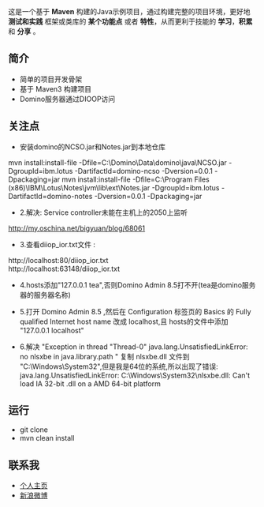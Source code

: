 这是一个基于 **Maven** 构建的Java示例项目，通过构建完整的项目环境，更好地 **测试和实践** 框架或类库的 **某个功能点** 或者 **特性**，从而更利于技能的 **学习**，**积累** 和 **分享** 。

## 简介 ##

- 简单的项目开发骨架
- 基于 Maven3 构建项目
- Domino服务器通过DIOOP访问

## 关注点 ##

- 安装domino的NCSO.jar和Notes.jar到本地仓库

mvn install:install-file -Dfile=C:\Domino\Data\domino\java\NCSO.jar -DgroupId=ibm.lotus -DartifactId=domino-ncso -Dversion=0.0.1 -Dpackaging=jar
mvn install:install-file -Dfile=C:\Program Files (x86)\IBM\Lotus\Notes\jvm\lib\ext\Notes.jar -DgroupId=ibm.lotus -DartifactId=domino-notes -Dversion=0.0.1 -Dpackaging=jar

- 2.解决: Service controller未能在主机上的2050上监听

http://my.oschina.net/bigyuan/blog/68061

- 3.查看diiop_ior.txt文件 : 

http://localhost:80/diiop_ior.txt  
http://localhost:63148/diiop_ior.txt

- 4.hosts添加"127.0.0.1  tea",否则Domino Admin 8.5打不开(tea是domino服务器的服务器名称)

- 5.打开 Domino Admin 8.5 ,然后在 Configuration 标签页的 Basics 的 Fully qualified Internet host name 改成 localhost,且 hosts的文件中添加 "127.0.0.1  localhost"

- 6.解决 "Exception in thread "Thread-0" java.lang.UnsatisfiedLinkError: no nlsxbe in java.library.path "
复制 nlsxbe.dll 文件到 "C:\Windows\System32\",但是我是64位的系统,所以出现了错误: java.lang.UnsatisfiedLinkError: C:\Windows\System32\nlsxbe.dll: Can't load IA 32-bit .dll on a AMD 64-bit platform


## 运行 ##

- git clone
- mvn clean install

## 联系我 ##

- [个人主页](http://www.macrotea.com "http://www.macrotea.com")
- [新浪微博](http://weibo.com/macrotea "http://weibo.com/macrotea")

